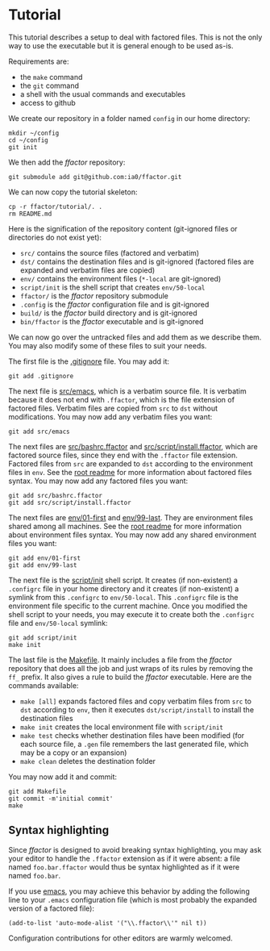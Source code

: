 Tutorial
========

This tutorial describes a setup to deal with factored files. This is
not the only way to use the executable but it is general enough to be
used as-is.

Requirements are:
- the `make` command
- the `git` command
- a shell with the usual commands and executables
- access to github

We create our repository in a folder named `config` in our home
directory:

    mkdir ~/config
    cd ~/config
    git init

We then add the *ffactor* repository:

    git submodule add git@github.com:ia0/ffactor.git

We can now copy the tutorial skeleton:

    cp -r ffactor/tutorial/. .
    rm README.md

Here is the signification of the repository content (git-ignored files
or directories do not exist yet):
- `src/` contains the source files (factored and verbatim)
- `dst/` contains the destination files and is git-ignored (factored
  files are expanded and verbatim files are copied)
- `env/` contains the environment files (`*-local` are git-ignored)
- `script/init` is the shell script that creates `env/50-local`
- `ffactor/` is the *ffactor* repository submodule
- `.config` is the *ffactor* configuration file and is git-ignored
- `build/` is the *ffactor* build directory and is git-ignored
- `bin/ffactor` is the *ffactor* executable and is git-ignored

We can now go over the untracked files and add them as we describe
them. You may also modify some of these files to suit your needs.

The first file is the [.gitignore](.gitignore) file. You may add it:

    git add .gitignore

The next file is [src/emacs](src/emacs), which is a verbatim source
file. It is verbatim because it does not end with `.ffactor`, which is
the file extension of factored files. Verbatim files are copied from
`src` to `dst` without modifications. You may now add any verbatim
files you want:

    git add src/emacs

The next files are [src/bashrc.ffactor](src/bashrc.ffactor) and
[src/script/install.ffactor](src/script/install.ffactor), which are
factored source files, since they end with the `.ffactor` file
extension. Factored files from `src` are expanded to `dst` according
to the environment files in `env`. See the [root readme](/) for more
information about factored files syntax. You may now add any factored
files you want:

    git add src/bashrc.ffactor
    git add src/script/install.ffactor

The next files are [env/01-first](env/01-first) and
[env/99-last](env/99-last). They are environment files shared among
all machines. See the [root readme](/) for more information about
environment files syntax. You may now add any shared environment files
you want:

    git add env/01-first
    git add env/99-last

The next file is the [script/init](script/init) shell script. It
creates (if non-existent) a `.configrc` file in your home directory
and it creates (if non-existent) a symlink from this `.configrc` to
`env/50-local`. This `.configrc` file is the environment file specific
to the current machine. Once you modified the shell script to your
needs, you may execute it to create both the `.configrc` file and
`env/50-local` symlink:

    git add script/init
    make init

The last file is the [Makefile](Makefile). It mainly includes a file
from the *ffactor* repository that does all the job and just wraps of
its rules by removing the `ff_` prefix. It also gives a rule to build
the *ffactor* executable. Here are the commands available:
- `make [all]` expands factored files and copy verbatim files from
  `src` to `dst` according to `env`, then it executes
  `dst/script/install` to install the destination files
- `make init` creates the local environment file with `script/init`
- `make test` checks whether destination files have been modified (for
  each source file, a `.gen` file remembers the last generated file,
  which may be a copy or an expansion)
- `make clean` deletes the destination folder

You may now add it and commit:

    git add Makefile
    git commit -m'initial commit'
    make


Syntax highlighting
-------------------

Since *ffactor* is designed to avoid breaking syntax highlighting, you
may ask your editor to handle the `.ffactor` extension as if it were
absent: a file named `foo.bar.ffactor` would thus be syntax
highlighted as if it were named `foo.bar`.

If you use [emacs](https://en.wikipedia.org/wiki/Emacs), you may
achieve this behavior by adding the following line to your `.emacs`
configuration file (which is most probably the expanded version of a
factored file):

    (add-to-list 'auto-mode-alist '("\\.ffactor\\'" nil t))

Configuration contributions for other editors are warmly welcomed.
